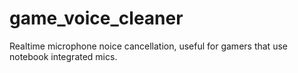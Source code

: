 game_voice_cleaner
==================

Realtime microphone noice cancellation, useful for gamers that use notebook integrated mics.
